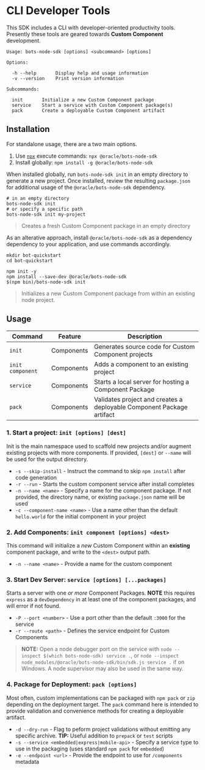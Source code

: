 # CLI Developer Tools

This SDK includes a CLI with developer-oriented productivity tools.
Presently these tools are geared towards **Custom Component** development.

```text
Usage: bots-node-sdk [options] <subcommand> [options]

Options:

  -h --help       Display help and usage information
  -v --version    Print version information

Subcommands:

  init       Initialize a new Custom Component package
  service    Start a service with Custom Component package(s)
  pack       Create a deployable Custom Component artifact
```

## Installation

For standalone usage, there are a two main options.

1. Use [`npx`](https://www.npmjs.com/package/npx) execute commands: `npx @oracle/bots-node-sdk`
1. Install globally: `npm install -g @oracle/bots-node-sdk`

When installed globally, run `bots-node-sdk init` in an empty directory
to generate a new project. Once installed, review the resulting `package.json`
for additional usage of the `@oracle/bots-node-sdk` dependency.

```shell
# in an empty directory
bots-node-sdk init
# or specify a specific path
bots-node-sdk init my-project
```

> Creates a fresh Custom Component package in an empty directory

As an alterative approach, install `@oracle/bots-node-sdk` as a dependency
dependency to your application, and use commands accordingly.

```shell
mkdir bot-quickstart
cd bot-quickstart

npm init -y
npm install --save-dev @oracle/bots-node-sdk
$(npm bin)/bots-node-sdk init
```

> Initializes a new Custom Component package from within an existing node project.

## Usage

| Command | Feature | Description |
|--|--|--|
| `init` | Components | Generates source code for Custom Component projects |
| `init component` | Components | Adds a component to an existing project |
| `service` | Components | Starts a local server for hosting a Component Package |
| `pack` | Components | Validates project and creates a deployable Component Package artifact |

### 1. Start a project: `init [options] [dest]`

Init is the main namespace used to scaffold new projects and/or augment existing
projects with more components. If provided, `[dest]` or `--name` will be used for the output directory.

- `-s --skip-install` - Instruct the command to skip `npm install` after code generation
- `-r --run` - Starts the custom component service after install completes
- `-n --name <name>` - Specify a name for the component package. If not provided, the directory name, or existing `package.json` name will be used
- `-c --component-name <name>` - Use a name other than the default `hello.world` for the initial component in your project

### 2. Add Components: `init component [options] <dest>`

This command will initialize a _new_ Custom Component within an **existing** component
package, and write to the `<dest>` output path.

- `-n --name <name>` - Provide a name for the custom component

### 3. Start Dev Server: `service [options] [...packages]`

Starts a server with one _or more_ Component Packages. **NOTE** this requires
`express` as a `devDependency` in at least one of the component packages, and
will error if not found.

- `-P --port <number>` - Use a port other than the default `:3000` for the service
- `-r --route <path>` - Defines the service endpoint for Custom Components

> **NOTE:** Open a node debugger port on the service with `node --inspect $(which bots-node-sdk) service .`, or
`node --inspect node_modules/@oracle/bots-node-sdk/bin/sdk.js service .` if on Windows.
A node supervisor may also be used in the same way.

### 4. Package for Deployment: `pack [options]`

Most often, custom implementations can be packaged with `npm pack` or `zip`
depending on the deployment target. The `pack` command here is intended to
provide validation and convenience methods for creating a deployable artifact.

- `-d --dry-run` - Flag to peform project validations without emitting any specific archive. **TIP:** Useful addition to `prepack` or `test` scripts
- `-s --service <embedded|express|mobile-api>` - Specify a service type to use in the packaging (uses standard `npm pack` for `embedded`)
- `-e --endpoint <url>` - Provide the endpoint to use for `/components` metadata